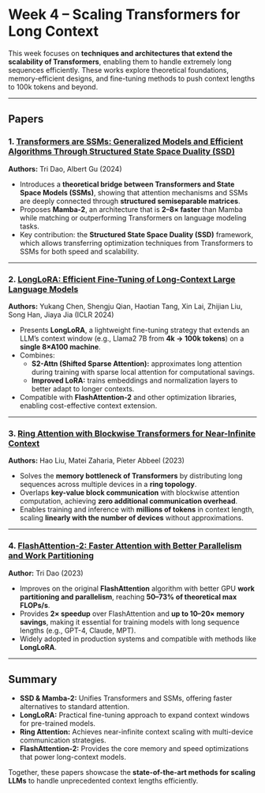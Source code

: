 # Week 4 – Scaling Transformers for Long Context

This week focuses on **techniques and architectures that extend the scalability of Transformers**, enabling them to handle extremely long sequences efficiently. These works explore theoretical foundations, memory-efficient designs, and fine-tuning methods to push context lengths to 100k tokens and beyond.

---

##  Papers

### 1. [Transformers are SSMs: Generalized Models and Efficient Algorithms Through Structured State Space Duality (SSD)](https://arxiv.org/abs/2405.21060)
**Authors:** Tri Dao, Albert Gu (2024)  
- Introduces a **theoretical bridge between Transformers and State Space Models (SSMs)**, showing that attention mechanisms and SSMs are deeply connected through **structured semiseparable matrices**.  
- Proposes **Mamba-2**, an architecture that is **2–8× faster** than Mamba while matching or outperforming Transformers on language modeling tasks.  
- Key contribution: the **Structured State Space Duality (SSD)** framework, which allows transferring optimization techniques from Transformers to SSMs for both speed and scalability.

---

### 2. [LongLoRA: Efficient Fine-Tuning of Long-Context Large Language Models](https://arxiv.org/abs/2309.12307)
**Authors:** Yukang Chen, Shengju Qian, Haotian Tang, Xin Lai, Zhijian Liu, Song Han, Jiaya Jia (ICLR 2024)  
- Presents **LongLoRA**, a lightweight fine-tuning strategy that extends an LLM’s context window (e.g., Llama2 7B from **4k → 100k tokens**) on a **single 8×A100 machine**.  
- Combines:
  - **S2-Attn (Shifted Sparse Attention):** approximates long attention during training with sparse local attention for computational savings.
  - **Improved LoRA:** trains embeddings and normalization layers to better adapt to longer contexts.
- Compatible with **FlashAttention-2** and other optimization libraries, enabling cost-effective context extension.

---

### 3. [Ring Attention with Blockwise Transformers for Near-Infinite Context](https://arxiv.org/abs/2310.01889)
**Authors:** Hao Liu, Matei Zaharia, Pieter Abbeel (2023)  
- Solves the **memory bottleneck of Transformers** by distributing long sequences across multiple devices in a **ring topology**.  
- Overlaps **key-value block communication** with blockwise attention computation, achieving **zero additional communication overhead**.  
- Enables training and inference with **millions of tokens** in context length, scaling **linearly with the number of devices** without approximations.

---

### 4. [FlashAttention-2: Faster Attention with Better Parallelism and Work Partitioning](https://arxiv.org/abs/2307.08691)
**Author:** Tri Dao (2023)  
- Improves on the original **FlashAttention** algorithm with better GPU **work partitioning and parallelism**, reaching **50–73% of theoretical max FLOPs/s**.  
- Provides **2× speedup** over FlashAttention and **up to 10–20× memory savings**, making it essential for training models with long sequence lengths (e.g., GPT-4, Claude, MPT).  
- Widely adopted in production systems and compatible with methods like **LongLoRA**.

---

## Summary
- **SSD & Mamba-2:** Unifies Transformers and SSMs, offering faster alternatives to standard attention.
- **LongLoRA:** Practical fine-tuning approach to expand context windows for pre-trained models.
- **Ring Attention:** Achieves near-infinite context scaling with multi-device communication strategies.
- **FlashAttention-2:** Provides the core memory and speed optimizations that power long-context models.

Together, these papers showcase the **state-of-the-art methods for scaling LLMs** to handle unprecedented context lengths efficiently.

